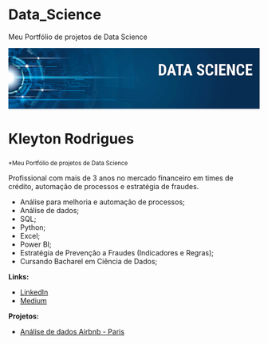 # Data_Science
Meu Portfólio de projetos de Data Science
<p align="center">
  <img src="Banner.png" >
</p>

# Kleyton Rodrigues

<sub>*Meu Portfólio de projetos de Data Science</sub>

Profissional com mais de 3 anos no mercado financeiro em times de crédito, automação de processos e estratégia de fraudes.

- Análise para melhoria e automação de processos;
- Análise de dados;
- SQL;
- Python;
- Excel;
- Power BI;
- Estratégia de Prevenção a Fraudes (Indicadores e Regras);
- Cursando Bacharel em Ciência de Dados;

**Links:**

* [LinkedIn](https://www.linkedin.com/in/kleytonsousarodrigues/)
* [Medium](https://kkleyton-s.medium.com/)

**Projetos:**

* [Análise de dados Airbnb - Paris](https://github.com/KleytonRodrigues/Data_Science/blob/main/Analisando_os_Dados_do_Airbnb_Paris_.ipynb)

